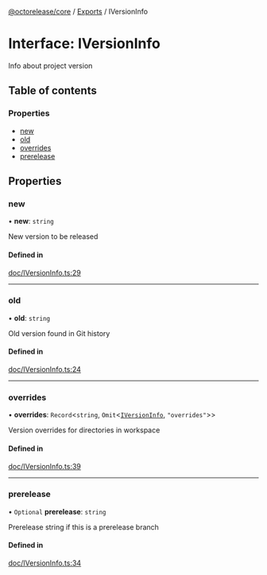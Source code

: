 [@octorelease/core](../README.md) / [Exports](../modules.md) / IVersionInfo

# Interface: IVersionInfo

Info about project version

## Table of contents

### Properties

- [new](IVersionInfo.md#new)
- [old](IVersionInfo.md#old)
- [overrides](IVersionInfo.md#overrides)
- [prerelease](IVersionInfo.md#prerelease)

## Properties

### new

• **new**: `string`

New version to be released

#### Defined in

[doc/IVersionInfo.ts:29](https://github.com/zowe-actions/octorelease/blob/3eb8460/packages/core/src/doc/IVersionInfo.ts#L29)

___

### old

• **old**: `string`

Old version found in Git history

#### Defined in

[doc/IVersionInfo.ts:24](https://github.com/zowe-actions/octorelease/blob/3eb8460/packages/core/src/doc/IVersionInfo.ts#L24)

___

### overrides

• **overrides**: `Record`<`string`, `Omit`<[`IVersionInfo`](IVersionInfo.md), ``"overrides"``\>\>

Version overrides for directories in workspace

#### Defined in

[doc/IVersionInfo.ts:39](https://github.com/zowe-actions/octorelease/blob/3eb8460/packages/core/src/doc/IVersionInfo.ts#L39)

___

### prerelease

• `Optional` **prerelease**: `string`

Prerelease string if this is a prerelease branch

#### Defined in

[doc/IVersionInfo.ts:34](https://github.com/zowe-actions/octorelease/blob/3eb8460/packages/core/src/doc/IVersionInfo.ts#L34)

